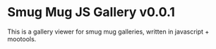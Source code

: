 Smug Mug JS Gallery v0.0.1
==========================
This is a gallery viewer for smug mug galleries, written in javascript + mootools.
